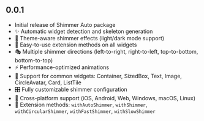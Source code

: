 ## 0.0.1

* Initial release of Shimmer Auto package
* ✨ Automatic widget detection and skeleton generation
* 🎨 Theme-aware shimmer effects (light/dark mode support)
* 🔧 Easy-to-use extension methods on all widgets
* 🎭 Multiple shimmer directions (left-to-right, right-to-left, top-to-bottom, bottom-to-top)
* ⚡ Performance-optimized animations
* 🎯 Support for common widgets: Container, SizedBox, Text, Image, CircleAvatar, Card, ListTile
* 🎛️ Fully customizable shimmer configuration
* 📱 Cross-platform support (iOS, Android, Web, Windows, macOS, Linux)
* 🚀 Extension methods: `withAutoShimmer`, `withShimmer`, `withCircularShimmer`, `withFastShimmer`, `withSlowShimmer`
